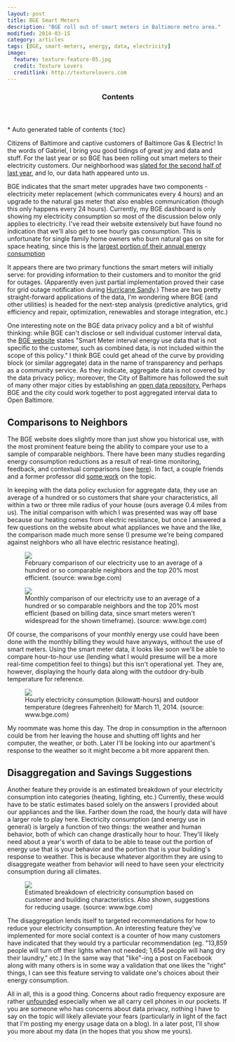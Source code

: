 ```yaml
---
layout: post
title: BGE Smart Meters
description: "BGE roll out of smart meters in Baltimore metro area."
modified: 2014-03-15
category: articles
tags: [BGE, smart-meters, energy, data, electricity]
image:
  feature: texture-feature-05.jpg
  credit: Texture Lovers
  creditlink: http://texturelovers.com
---
```


<section id="table-of-contents" class="toc">
  <header>
    <h3>Contents</h3>
  </header>
<div id="drawer" markdown="1">
*  Auto generated table of contents
{:toc}
</div>
</section><!-- /#table-of-contents -->

Citizens of Baltimore and captive customers of Baltimore Gas & Electric! In the words of Gabriel, I bring you good tidings of great joy and data and stuff. For the last year or so BGE has been rolling out smart meters to their electricity customers. Our neighborhood was <a href="http://www.bge.com/smartenergy/smartgrid/smartmeters/Pages/Installation-Schedule.aspx">slated for the second half of last year</a>, and lo, our data hath appeared unto us.

BGE indicates that the smart meter upgrades have two components - electricity meter replacement (which communicates every 4 hours) and an upgrade to the natural gas meter that also enables communication (though this only happens every 24 hours). Currently, my BGE dashboard is only showing my electricity consumption so most of the discussion below only applies to electricity. I've read their website extensively but have found no indication that we'll also get to see hourly gas consumption. This is unfortunate for single family home owners who burn natural gas on site for space heating, since this is the <a href="http://www.eia.gov/todayinenergy/detail.cfm?id=10271&src=%E2%80%B9%20Consumption%20%20%20%20%20%20Residential%20Energy%20Consumption%20Survey%20(RECS)-b1">largest portion of their annual energy consumption</a>

It appears there are two primary functions the smart meters will initially serve: for providing information to their customers and to monitor the grid for outages. (Apparently even just partial implementation proved their case for grid outage notification during <a href="http://www.greentechmedia.com/articles/read/bge-gets-a-taste-of-smart-meter-capabilities-during-sandy">Hurricane Sandy</a>.) These are two pretty straight-forward applications of the data, I'm wondering where BGE (and other utilities) is headed for the next-step analysis (predictive analytics, grid efficiency and repair, optimization, renewables and storage integration, etc.)

One interesting note on the BGE data privacy policy and a bit of wishful thinking: while BGE can't disclose or sell individual customer interval data, the <a href="http://www.bge.com/smartenergy/smartgrid/Pages/Data-Privacy-Policy.aspx">BGE website</a> states "Smart Meter interval energy use data that is not specific to the customer, such as combined data, is not included within the scope of this policy." I think BGE could get ahead of the curve by providing block (or similar aggregate) data in the name of transparency and perhaps as a community service. As they indicate, aggregate data is not covered by the data privacy policy; moreover, the City of Baltimore has followed the suit of many other major cities by establishing an <a href="https://data.baltimorecity.gov">open data repository.</a> Perhaps BGE and the city could work together to post aggregated interval data to Open Baltimore.

## Comparisons to Neighbors

The BGE website does slightly more than just show you historical use, with the most prominent feature being the ability to compare your use to a sample of comparable neighbors. There have been many studies regarding energy consumption reductions as a result of real-time monitoring, feedback, and contextual comparisons (see <a href="http://www1.eere.energy.gov/seeaction/pdfs/customerinformation_behavioral_status_summary.pdf
">here</a>). In fact, a couple friends and a former professor did <a href="http://www.sciencedirect.com/science/article/pii/S0378778813003782">some work</a> on the topic.

In keeping with the data policy exclusion for aggregate data, they use an average of a hundred or so customers that share your characteristics, all within a two or three mile radius of your house (ours average 0.4 miles from us). The initial comparison with which I was presented was way off base because our heating comes from electric resistance, but once I answered a few questions on the website about what appliances we have and the like, the comparison made much more sense (I presume we're being compared against neighbors who all have electric resistance heating).

<figure>
  <a href="{{ site.url }}/images/BGE-dashboard-01.png"><img src="{{ site.url }}/images/BGE-dashboard-01.png"></a>
  <figcaption>February comparison of our electricity use to an average of a hundred or so comparable neighbors and the top 20% most efficient. (source: www.bge.com)</figcaption>
</figure>

<figure>
  <a href="{{ site.url }}/images/BGE-dashboard-02.png"><img src="{{ site.url }}/images/BGE-dashboard-02.png"></a>
  <figcaption>Monthly comparison of our electricity use to an average of a hundred or so comparable neighbors and the top 20% most efficient (based on billing data, since smart meters weren't widespread for the shown timeframe). (source: www.bge.com)</figcaption>
</figure>

Of course, the comparisons of your monthly energy use could have been done with the monthly billing they would have anyways, without the use of smart meters. Using the smart meter data, it looks like soon we'll be able to compare hour-to-hour use (lending what I would presume will be a more real-time competition feel to things) but this isn't operational yet. They are, however, displaying the hourly data along with the outdoor dry-bulb temperature for reference.

<figure>
  <a href="{{ site.url }}/images/BGE-dashboard-04.png"><img src="{{ site.url }}/images/BGE-dashboard-04.png"></a>
  <figcaption>Hourly electricity consumption (kilowatt-hours) and outdoor temperature (degrees Fahrenheit) for March 11, 2014. (source: www.bge.com)</figcaption>
</figure>

My roommate was home this day. The drop in consumption in the afternoon could be from her leaving the house and shutting off lights and her computer, the weather, or both.  Later I'll be looking into our apartment's response to the weather so it might become a bit more apparent then.

## Disaggregation and Savings Suggestions

Another feature they provide is an estimated breakdown of your electricity consumption into categories (heating, lighting, etc.) Currently, these would have to be static estimates based solely on the answers I provided about our appliances and the like. Farther down the road, the hourly data will have a larger role to play here. Electricity consumption (and energy use in general) is largely a function of two things: the weather and human behavior, both of which can change drastically hour to hour. They'll likely need about a year's worth of data to be able to tease out the portion of energy use that is your behavior and the portion that is your building's response to weather. This is because whatever algorithm they are using to disaggregate weather from behavior will need to have seen your electricity consumption during all climates.

<figure>
  <a href="{{ site.url }}/images/BGE-dashboard-06.png"><img src="{{ site.url }}/images/BGE-dashboard-06.png"></a>
  <figcaption>Estimated breakdown of electricity consumption based on customer and building characteristics. Also shown, suggestions for reducing usage. (source: www.bge.com)</figcaption>
</figure>

The disaggregation lends itself to targeted recommendations for how to reduce your electricity consumption. An interesting feature they've implemented for more social context is a counter of how many customers have indicated that they would try a particular recommendation (eg. "13,859 people will turn off their lights when not needed; 1,654 people will hang dry their laundry," etc.) In the same way that "like"-ing a post on Facebook along with many others is in some way a validation that one likes the "right" things, I can see this feature serving to validate one's choices about their energy consumption.

All in all, this is a good thing. Concerns about radio frequency exposure are rather <a href="http://www.epri.com/abstracts/Pages/ProductAbstract.aspx?ProductId=000000000001021829">unfounded</a> especially when we all carry cell phones in our pockets. If you are someone who has concerns about data privacy, nothing I have to say on the topic will likely alleviate your fears (particularly in light of the fact that I'm posting my energy usage data on a blog). In a later post, I'll show you more about my data (in the hopes that you show me yours).



